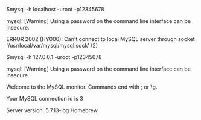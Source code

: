 $mysql -h localhost -uroot -p12345678

mysql: \[Warning\] Using a password on the command line interface can be insecure.

ERROR 2002 \(HY000\): Can't connect to local MySQL server through socket '/usr/local/var/mysql/mysql.sock' \(2\)

$mysql -h 127.0.0.1 -uroot -p12345678

mysql: \[Warning\] Using a password on the command line interface can be insecure.

Welcome to the MySQL monitor.  Commands end with ; or \g.

Your MySQL connection id is 3

Server version: 5.7.13-log Homebrew

